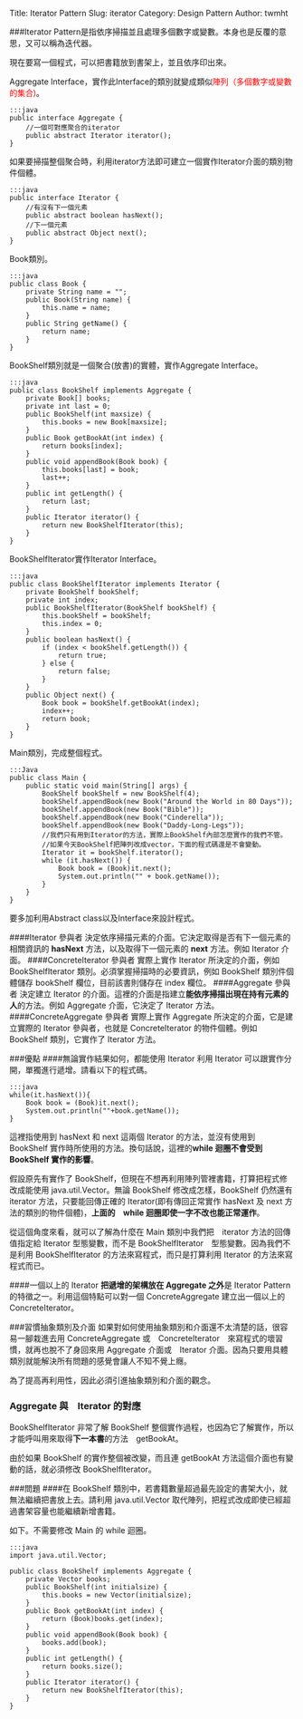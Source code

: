 Title: Iterator Pattern
Slug: iterator
Category: Design Pattern
Author: twmht

###Iterator Pattern是指依序掃描並且處理多個數字或變數。本身也是反覆的意思，又可以稱為迭代器。

現在要寫一個程式，可以把書籍放到書架上，並且依序印出來。

Aggregate Interface，實作此Interface的類別就變成類似<font color=red>陣列（多個數字或變數的集合)</font>。

    :::java
    public interface Aggregate {
        //一個可對應聚合的iterator
        public abstract Iterator iterator();
    }

如果要掃描整個聚合時，利用iterator方法即可建立一個實作Iterator介面的類別物件個體。

    :::java
    public interface Iterator {
        //有沒有下一個元素
        public abstract boolean hasNext();
        //下一個元素
        public abstract Object next();
    }

Book類別。

    :::java
    public class Book {
        private String name = "";
        public Book(String name) {
            this.name = name;
        }
        public String getName() {
            return name;
        }
    }

BookShelf類別就是一個聚合(放書)的實體，實作Aggregate Interface。

    :::java
    public class BookShelf implements Aggregate {
        private Book[] books;
        private int last = 0;
        public BookShelf(int maxsize) {
            this.books = new Book[maxsize];
        }
        public Book getBookAt(int index) {
            return books[index];
        }
        public void appendBook(Book book) {
            this.books[last] = book;
            last++;
        }
        public int getLength() {
            return last;
        }
        public Iterator iterator() {
            return new BookShelfIterator(this);
        }
    }

BookShelfIterator實作Iterator Interface。

    :::java
    public class BookShelfIterator implements Iterator {
        private BookShelf bookShelf;
        private int index;
        public BookShelfIterator(BookShelf bookShelf) {
            this.bookShelf = bookShelf;
            this.index = 0;
        }
        public boolean hasNext() {
            if (index < bookShelf.getLength()) {
                return true;
            } else {
                return false;
            }
        }
        public Object next() {
            Book book = bookShelf.getBookAt(index);
            index++;
            return book;
        }
    }

Main類別，完成整個程式。

    :::Java
    public class Main {
        public static void main(String[] args) {
            BookShelf bookShelf = new BookShelf(4);
            bookShelf.appendBook(new Book("Around the World in 80 Days"));
            bookShelf.appendBook(new Book("Bible"));
            bookShelf.appendBook(new Book("Cinderella"));
            bookShelf.appendBook(new Book("Daddy-Long-Legs"));
            //我們只有用到Iterator的方法，實際上BookShelf內部怎麼實作的我們不管。
            //如果今天BookShelf把陣列改成vector，下面的程式碼還是不會變動。
            Iterator it = bookShelf.iterator();
            while (it.hasNext()) {
                Book book = (Book)it.next();
                System.out.println("" + book.getName());
            }
        }
    }

要多加利用Abstract class以及Interface來設計程式。

####Iterator 參與者
決定依序掃描元素的介面。它決定取得是否有下一個元素的相關資訊的 **hasNext** 方法，以及取得下一個元素的 **next** 方法。例如 Iterator 介面。
####ConcreteIterator 參與者
實際上實作 Iterator 所決定的介面，例如 BookShelfIterator 類別。必須掌握掃描時的必要資訊，例如 BookShelf 類別件個體儲存 bookShelf 欄位，目前該書則儲存在 index 欄位。
####Aggregate 參與者
決定建立 Iterator 的介面。這裡的介面是指建立**能依序掃描出現在持有元素的人**的方法。例如 Aggregate 介面，它決定了 Iterator 方法。
####ConcreteAggregate 參與者
實際上實作 Aggregate 所決定的介面，它是建立實際的 Iterator 參與者，也就是 ConcreteIterator 的物件個體。例如 BookShelf 類別，它實作了 Iterator 方法。

###優點
####無論實作結果如何，都能使用 Iterator
利用 Iterator 可以跟實作分開，單獨進行遞增。請看以下的程式碼。

    :::java
    while(it.hasNext()){
        Book book = (Book)it.next();
        System.out.println(""+book.getName());
    }

這裡指使用到 hasNext 和 next 這兩個 Iterator 的方法，並沒有使用到 BookShelf 實作時所使用的方法。換句話說，這裡的**while 迴圈不會受到 BookShelf 實作的影響**。

假設原先有實作了 BookShelf，但現在不想再利用陣列管裡書籍，打算把程式修改成能使用 java.util.Vector。無論 BookShelf 修改成怎樣，BookShelf 仍然還有 iterator 方法，只要能回傳正確的 Iterator(即有傳回正常實作 hasNext 及 next 方法的類別的物件個體)，**上面的　while 迴圈即使一字不改也能正常運作**。

從這個角度來看，就可以了解為什麼在 Main 類別中我們把　iterator 方法的回傳值指定給  Iterator 型態變數，而不是 BookShelfIterator　型態變數。因為我們不是利用 BookShelfIterator 的方法來寫程式，而只是打算利用 Iterator 的方法來寫程式而已。

####一個以上的 Iterator
**把遞增的架構放在 Aggregate 之外**是 Iterator Pattern 的特徵之一。利用這個特點可以對一個 ConcreteAggregate 建立出一個以上的 ConcreteIterator。

###習慣抽象類別及介面
如果對如何使用抽象類別和介面還不太清楚的話，很容易一腳栽進去用 ConcreteAggregate 或　ConcreteIterator　來寫程式的壞習慣，就再也脫不了身回來用 Aggregate 介面或　Iterator 介面。因為只要用具體類別就能解決所有問題的感覺會讓人不知不覺上癮。

為了提高再利用性，因此必須引進抽象類別和介面的觀念。

### Aggregate 與　Iterator 的對應
BookShelfIterator 非常了解 BookShelf 整個實作過程，也因為它了解實作，所以才能呼叫用來取得**下一本書**的方法　getBookAt。

由於如果 BookShelf 的實作整個被改變，而且連 getBookAt 方法這個介面也有變動的話，就必須修改 BookShelfIterator。

###問題
####在 BookShelf 類別中，若書籍數量超過最先設定的書架大小，就無法繼續把書放上去。請利用 java.util.Vector 取代陣列，把程式改成即使已經超過書架容量也能繼續新增書籍。

如下。不需要修改 Main 的 while 迴圈。

    :::java
    import java.util.Vector;

    public class BookShelf implements Aggregate {
        private Vector books;   
        public BookShelf(int initialsize) {         
            this.books = new Vector(initialsize);   
        }
        public Book getBookAt(int index) {
            return (Book)books.get(index);
        }
        public void appendBook(Book book) {
            books.add(book);
        }
        public int getLength() {
            return books.size();                    
        }
        public Iterator iterator() {
            return new BookShelfIterator(this);
        }
    }
